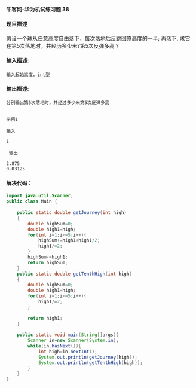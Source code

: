 #### 牛客网-华为机试练习题 38

#### 题目描述

假设一个球从任意高度自由落下，每次落地后反跳回原高度的一半; 再落下, 求它在第5次落地时，共经历多少米?第5次反弹多高？ 


#### 输入描述:

```
输入起始高度，int型
```

#### 输出描述:

```
分别输出第5次落地时，共经过多少米第5次反弹多高


示例1

输入

1

 输出

2.875
0.03125
```

#### 解决代码：

```java
import java.util.Scanner;
public class Main {
    
    public static double getJourney(int high)
    {
        double highSum=0;
        double high1=high;
        for(int i=1;i<=5;i++){
            highSum+=high1+high1/2;
            high1/=2;
        }
        highSum-=high1;
        return highSum;
    }
    public static double getTenthHigh(int high)
    {
        double highSum=0;
        double high1=high;
        for(int i=1;i<=5;i++){
            high1/=2;
        }
 
        return high1;
    }
    
    public static void main(String[]args){
        Scanner in=new Scanner(System.in);
        while(in.hasNext()){
            int high=in.nextInt(); 
            System.out.println(getJourney(high));
            System.out.println(getTenthHigh(high));
        }
    }
}

```

